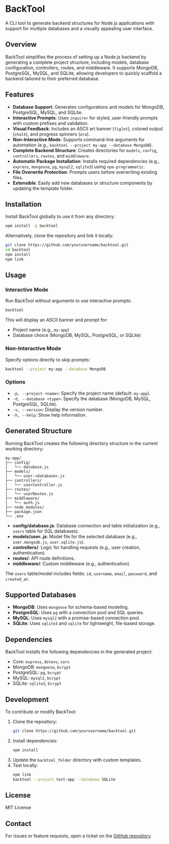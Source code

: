 # BackTool

A CLI tool to generate backend structures for Node.js applications with support for multiple databases and a visually appealing user interface.

## Overview

BackTool simplifies the process of setting up a Node.js backend by generating a complete project structure, including models, database configuration, controllers, routes, and middleware. It supports MongoDB, PostgreSQL, MySQL, and SQLite, allowing developers to quickly scaffold a backend tailored to their preferred database.

## Features

- **Database Support**: Generates configurations and models for MongoDB, PostgreSQL, MySQL, and SQLite.
- **Interactive Prompts**: Uses `inquirer` for styled, user-friendly prompts with custom prefixes and validation.
- **Visual Feedback**: Includes an ASCII art banner (`figlet`), colored output (`chalk`), and progress spinners (`ora`).
- **Non-Interactive Mode**: Supports command-line arguments for automation (e.g., `backtool --project my-app --database MongoDB`).
- **Complete Backend Structure**: Creates directories for `models`, `config`, `controllers`, `routes`, and `middleware`.
- **Automatic Package Installation**: Installs required dependencies (e.g., `express`, `mongoose`, `pg`, `mysql2`, `sqlite3`) using `npm-programmatic`.
- **File Overwrite Protection**: Prompts users before overwriting existing files.
- **Extensible**: Easily add new databases or structure components by updating the template folder.

## Installation

Install BackTool globally to use it from any directory:

```bash
npm install -g backtool
```

Alternatively, clone the repository and link it locally:

```bash
git clone https://github.com/yourusername/backtool.git
cd backtool
npm install
npm link
```

## Usage

### Interactive Mode
Run BackTool without arguments to use interactive prompts:

```bash
backtool
```

This will display an ASCII banner and prompt for:
- Project name (e.g., `my-app`)
- Database choice (MongoDB, MySQL, PostgreSQL, or SQLite)

### Non-Interactive Mode
Specify options directly to skip prompts:

```bash
backtool --project my-app --database MongoDB
```

### Options
- `-p, --project <name>`: Specify the project name (default: `my-app`).
- `-d, --database <type>`: Specify the database (MongoDB, MySQL, PostgreSQL, SQLite).
- `-v, --version`: Display the version number.
- `-h, --help`: Show help information.

## Generated Structure

Running BackTool creates the following directory structure in the current working directory:

```
my-app/
├── config/
│   └── database.js
├── models/
│   └── user.<database>.js
├── controllers/
│   └── userController.js
├── routes/
│   └── userRoutes.js
├── middleware/
│   └── auth.js
├── node_modules/
├── package.json
└── .env
```

- **config/database.js**: Database connection and table initialization (e.g., `users` table for SQL databases).
- **models/user.<database>.js**: Model file for the selected database (e.g., `user.mongodb.js`, `user.sqlite.js`).
- **controllers/**: Logic for handling requests (e.g., user creation, authentication).
- **routes/**: API route definitions.
- **middleware/**: Custom middleware (e.g., authentication).

The `users` table/model includes fields: `id`, `username`, `email`, `password`, and `created_at`.

## Supported Databases

- **MongoDB**: Uses `mongoose` for schema-based modeling.
- **PostgreSQL**: Uses `pg` with a connection pool and SQL queries.
- **MySQL**: Uses `mysql2` with a promise-based connection pool.
- **SQLite**: Uses `sqlite3` and `sqlite` for lightweight, file-based storage.

## Dependencies

BackTool installs the following dependencies in the generated project:

- Core: `express`, `dotenv`, `cors`
- MongoDB: `mongoose`, `bcrypt`
- PostgreSQL: `pg`, `bcrypt`
- MySQL: `mysql2`, `bcrypt`
- SQLite: `sqlite3`, `bcrypt`

## Development

To contribute or modify BackTool:

1. Clone the repository:
   ```bash
   git clone https://github.com/yourusername/backtool.git
   ```
2. Install dependencies:
   ```bash
   npm install
   ```
3. Update the `backtool_folder` directory with custom templates.
4. Test locally:
   ```bash
   npm link
   backtool --project test-app --database SQLite
   ```

## License

MIT License

## Contact

For issues or feature requests, open a ticket on the [GitHub repository](https://github.com/yourusername/backtool).